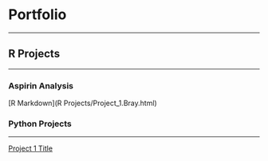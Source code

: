 # Portfolio

---

## R Projects

---

### Aspirin Analysis

[R Markdown](R Projects/Project_1.Bray.html)


### Python Projects
<hr>

[Project 1 Title](http://example.com)
